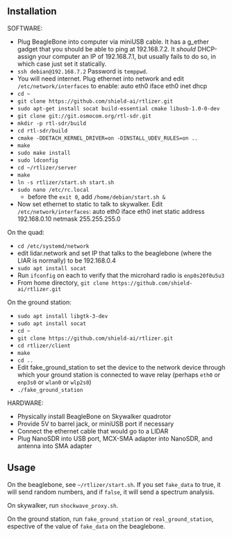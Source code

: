 Installation
------------

SOFTWARE:
- Plug BeagleBone into computer via miniUSB cable. It has a g_ether gadget that you should be able to ping at 192.168.7.2. It _should_ DHCP-assign your computer an IP of 192.168.7.1, but usually fails to do so, in which case just set it statically.
- `ssh debian@192.168.7.2`  Password is `temppwd`.
- You will need internet. Plug ethernet into network and edit `/etc/network/interfaces` to enable:
    auto eth0
    iface eth0 inet dhcp
- `cd ~`
- `git clone https://github.com/shield-ai/rtlizer.git`
- `sudo apt-get install socat build-essential cmake libusb-1.0-0-dev`
- `git clone git://git.osmocom.org/rtl-sdr.git`
- `mkdir -p rtl-sdr/build`
- `cd rtl-sdr/build`
- `cmake -DDETACH_KERNEL_DRIVER=on -DINSTALL_UDEV_RULES=on ..`
- `make`
- `sudo make install`
- `sudo ldconfig`
- `cd ~/rtlizer/server`
- `make`
- `ln -s rtlizer/start.sh start.sh`
- `sudo nano /etc/rc.local`
  - before the `exit 0`, add `/home/debian/start.sh &`
- Now set ethernet to static to talk to skywalker. Edit `/etc/network/interfaces`:
    auto eth0
    iface eth0 inet static
        address 192.168.0.10
        netmask 255.255.255.0
        
On the quad:
- `cd /etc/systemd/network`
- edit lidar.network and set IP that talks to the beaglebone (where the LIAR is normally) to be 192.168.0.4
- `sudo apt install socat`
- Run `ifconfig` on each to verify that the microhard radio is `enp0s20f0u5u3`
- From home directory, `git clone https://github.com/shield-ai/rtlizer.git`

On the ground station:
- `sudo apt install libgtk-3-dev`
- `sudo apt install socat`
- `cd ~`
- `git clone https://github.com/shield-ai/rtlizer.git`
- `cd rtlizer/client`
- `make`
- `cd ..`
- Edit fake_ground_station to set the device to the network device through which your ground station is connected to wave relay (perhaps `eth0` or `enp3s0` or `wlan0` or `wlp2s0`)
- `./fake_ground_station`



HARDWARE:
- Physically install BeagleBone on Skywalker quadrotor
- Provide 5V to barrel jack, or miniUSB port if necessary
- Connect the ethernet cable that would go to a LIDAR
- Plug NanoSDR into USB port, MCX-SMA adapter into NanoSDR, and antenna into SMA adapter

Usage
-----

On the beaglebone, see `~/rtlizer/start.sh`. If you set `fake_data` to true, it will
send random numbers, and if `false`, it will send a spectrum analysis.

On skywalker, run `shockwave_proxy.sh`.

On the ground station, run `fake_ground_station` or `real_ground_station`, espective of the value of `fake_data` on the beaglebone.
